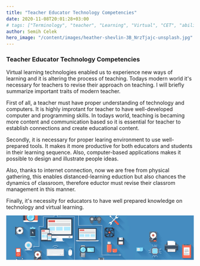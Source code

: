 ```yaml
---
title: "Teacher Educator Technology Competencies"
date: 2020-11-08T20:01:28+03:00
# tags: ["Terminology", "teacher", "Learning", "Virtual", "CET", "ability"]
author: Semih Celek
hero_image: "/content/images/heather-shevlin-3B_NrzTjajc-unsplash.jpg"
---
```


### Teacher Educator Technology Competencies

Virtual learning technologies enabled us to experience new ways of learning and it is altering the process of teaching. Todays modern world it's necessary for teachers to revise their approach on teaching. I will briefly summarize important traits of modern teacher.

First of all, a teacher must have proper understanding of technology and computers. It is highly improtant for teacher to have well-developed computer and programming skills. In todays world, teaching is becaming more content and communication based so it is essential for teacher to establish connections and create educational content.

Secondly, it is necessary for proper learing environment to use well-prepared tools. It makes it more productive for both educators and students in their learning sequence. Also, computer-based applications makes it possible to design and illustrate people ideas.

Also, thanks to internet connection, now we are free from physical gathering, this enables distanced-learning eduction but also chances the dynamics of classroom, therefore eductor must revise their classrom management in this manner.

Finally, it's necessity for educators to have well prepared knowledge on technology and virtual learning.

![](/content/images/media/tech-banner.jpg)
